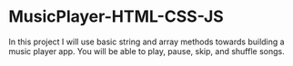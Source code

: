 # MusicPlayer-HTML-CSS-JS
In this project I will use basic string and array methods towards building a music player app. You will be able to play, pause, skip, and shuffle songs.
